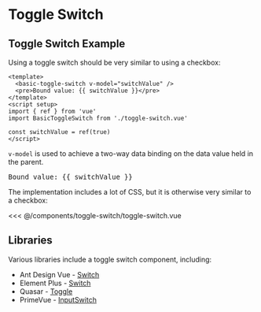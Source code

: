 <script setup>
import { ref } from 'vue'
import BasicToggleSwitch from './toggle-switch/toggle-switch.vue'

const switchValue = ref(true)
</script>
# Toggle Switch

## Toggle Switch Example

Using a toggle switch should be very similar to using a checkbox:

```vue
<template>
  <basic-toggle-switch v-model="switchValue" />
  <pre>Bound value: {{ switchValue }}</pre>
</template>
<script setup>
import { ref } from 'vue'
import BasicToggleSwitch from './toggle-switch.vue'

const switchValue = ref(true)
</script>
```

`v-model` is used to achieve a two-way data binding on the data value held in the parent.

<live-example>
  <basic-toggle-switch v-model="switchValue" />
  <pre>Bound value: {{ switchValue }}</pre>
</live-example>

The implementation includes a lot of CSS, but it is otherwise very similar to a checkbox:

<<< @/components/toggle-switch/toggle-switch.vue

<!--
## Vue Patterns

## Missing Functionality

## Related Components
-->

## Libraries

Various libraries include a toggle switch component, including:

- Ant Design Vue - [Switch](https://2x.antdv.com/components/switch)
- Element Plus - [Switch](https://element-plus.org/#/en-US/component/switch)
- Quasar - [Toggle](https://quasar.dev/vue-components/toggle)
- PrimeVue - [InputSwitch](https://primefaces.org/primevue/showcase/#/inputswitch)
